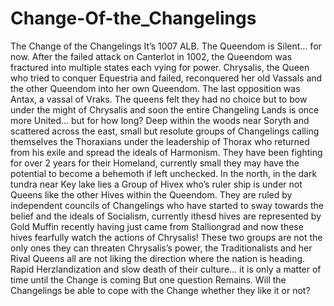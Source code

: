 # Change-Of-the_Changelings
The Change of the Changelings  It’s 1007 ALB. The Queendom is Silent… for now. After the failed attack on Canterlot in 1002, the Queendom was fractured into multiple states each vying for power.  Chrysalis, the Queen who tried to conquer Equestria and failed, reconquered her old Vassals and the other Queendom into her own Queendom. The last opposition was Antax, a vassal of Vraks.   The queens felt they had no choice but to bow under the might of Chrysalis and soon the entire Changeling Lands is once more United… but for how long?  Deep within the woods near Soryth and scattered across the east, small  but resolute groups of Changelings calling themselves the Thoraxians under the leadership of Thorax who returned from his exile and spread the ideals of Harmonism. They have been fighting for over 2 years for their Homeland, currently small they may have the potential to become a behemoth if left unchecked.  In the north, in the dark tundra near Key lake lies a Group of Hivex who’s ruler ship is under not Queens like the other Hives within the Queendom. They are ruled by independent councils of Changelings who have started to sway towards the belief and the ideals of Socialism, currently ithesd hives are represented by Gold Muffin recently having just came from Stalliongrad and now these hives fearfully watch the actions of Chrysalis!  These two groups are not the only ones they can threaten Chrysalis’s power, the Traditionalists and her Rival Queens all are not liking the direction where the nation is heading. Rapid Herzlandization and slow death of their culture… it is only a matter of time until the Change is coming  But one question Remains. Will the Changelings be able to cope with the Change whether they like it or not?
